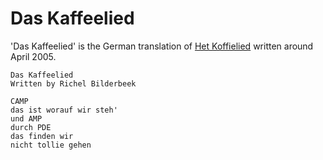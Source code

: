 # Das Kaffeelied

'Das Kaffeelied' is the German translation of [Het Koffielied](04_het_koffielied.md)
written around April 2005.

```
Das Kaffeelied
Written by Richel Bilderbeek

CAMP
das ist worauf wir steh'
und AMP
durch PDE
das finden wir
nicht tollie gehen
```
